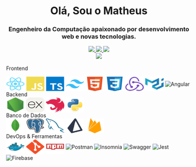 
<h1 align="center">Olá, Sou o Matheus</h1>
<h3 align="center">Engenheiro da Computação apaixonado por desenvolvimento web e novas tecnologias.</h3>


<div align="center"> <a href="mailto:matheus.loubach@gmail.com"> <img src="https://img.shields.io/badge/Email-matheus.loubach@gmail.com-ea4335?style=for-the-badge&logo=gmail&logoColor=white" /> </a> <a href="https://www.linkedin.com/in/matheus-loubach/"> <img src="https://img.shields.io/badge/LinkedIn-Matheus_Loubach-0a66c2?style=for-the-badge&logo=linkedin&logoColor=white" /> </a> <a href="https://github.com/Matheus-Loubach"> <img src="https://img.shields.io/badge/GitHub-Matheus_Loubach-181717?style=for-the-badge&logo=github&logoColor=white" /> </a> </div>

<div align="center"> <img height="180em" src="https://github-readme-stats.vercel.app/api/top-langs/?username=Matheus-Loubach&theme=github_dark&show_icons=true&hide_border=true&layout=compact&bg_color=0D1117" /> </div>

Frontend
<div style="display: inline_block"> <img align="center" alt="React" height="40" width="50" src="https://raw.githubusercontent.com/devicons/devicon/master/icons/react/react-original.svg"> <img align="center" alt="JavaScript" height="40" width="50" src="https://raw.githubusercontent.com/devicons/devicon/master/icons/javascript/javascript-plain.svg"> <img align="center" alt="TypeScript" height="40" width="50" src="https://github.com/devicons/devicon/blob/master/icons/typescript/typescript-original.svg"> <img align="center" alt="Tailwind" height="40" width="50" src="https://github.com/devicons/devicon/blob/master/icons/tailwindcss/tailwindcss-original.svg"> <img align="center" alt="HTML" height="40" width="50" src="https://raw.githubusercontent.com/devicons/devicon/master/icons/html5/html5-original.svg"> <img align="center" alt="CSS" height="40" width="50" src="https://raw.githubusercontent.com/devicons/devicon/master/icons/css3/css3-original.svg"> <img align="center" alt="Redux" height="40" width="50" src="https://github.com/devicons/devicon/blob/master/icons/redux/redux-original.svg"> 
<img align="center" alt="Material-UI" height="40" width="50" src="https://raw.githubusercontent.com/devicons/devicon/master/icons/materialui/materialui-original.svg">
<img align="center" alt="Angular" height="40" width="50" src="https://cdn.jsdelivr.net/gh/devicons/devicon/icons/angularjs/angularjs-original.svg">

</div>
Backend
<div style="display: inline_block"> <img align="center" alt="Node.js" height="40" width="50" src="https://github.com/devicons/devicon/blob/master/icons/nodejs/nodejs-original.svg"> <img align="center" alt="Express" height="40" width="50" src="https://github.com/tandpfun/skill-icons/blob/main/icons/ExpressJS-Light.svg"> <img align="center" alt="NestJS" height="40" width="50" src="https://raw.githubusercontent.com/devicons/devicon/master/icons/nestjs/nestjs-plain.svg"> <img align="center" alt="Python" height="40" width="50" src="https://raw.githubusercontent.com/devicons/devicon/master/icons/python/python-original.svg"> </div>
Banco de Dados
<div style="display: inline_block"> <img align="center" alt="MongoDB" height="40" width="50" src="https://github.com/devicons/devicon/blob/master/icons/mongodb/mongodb-original.svg"> <img align="center" alt="PostgreSQL" height="40" width="50" src="https://github.com/devicons/devicon/blob/master/icons/postgresql/postgresql-original.svg"> <img align="center" alt="MySQL" height="40" width="50" src="https://github.com/devicons/devicon/blob/master/icons/mysql/mysql-original.svg"> <img align="center" alt="Prisma" height="40" width="50" src="https://github.com/devicons/devicon/blob/master/icons/prisma/prisma-original.svg"> <img align="center" alt="Firebase" height="40" width="50" src="https://github.com/devicons/devicon/blob/master/icons/firebase/firebase-plain.svg"> </div>
DevOps & Ferramentas
<div style="display: inline_block"> <img align="center" alt="Docker" height="40" width="50" src="https://github.com/devicons/devicon/blob/master/icons/docker/docker-original.svg"> <img align="center" alt="Git" height="40" width="50" src="https://github.com/devicons/devicon/blob/master/icons/git/git-plain.svg"> <img align="center" alt="NPM" height="40" width="50" src="https://github.com/devicons/devicon/blob/master/icons/npm/npm-original-wordmark.svg"> 
 <img align="center" alt="Postman" height="40" width="50" src="https://www.vectorlogo.zone/logos/getpostman/getpostman-icon.svg">
   <img align="center" alt="Insomnia" height="40" width="50" src="https://cdn.worldvectorlogo.com/logos/insomnia.svg">
  <img align="center" alt="Swagger" height="40" width="50" src="https://cdn.jsdelivr.net/gh/devicons/devicon/icons/swagger/swagger-original.svg">
   <img align="center" alt="Jest" height="40" width="50" src="https://cdn.jsdelivr.net/gh/devicons/devicon/icons/jest/jest-plain.svg"> 
  <img align="center" alt="Firebase" height="40" width="50" src="https://cdn.jsdelivr.net/gh/devicons/devicon/icons/firebase/firebase-plain.svg">
</div>
<!-- 🚀 Projetos em Destaque
<div align="center"> <a href="https://github.com/Matheus-Loubach/Projeto1"> <img src="https://github-readme-stats.vercel.app/api/pin/?username=Matheus-Loubach&repo=Projeto1&theme=github_dark&hide_border=true&bg_color=0D1117" /> </a> <a href="https://github.com/Matheus-Loubach/Projeto2"> <img src="https://github-readme-stats.vercel.app/api/pin/?username=Matheus-Loubach&repo=Projeto2&theme=github_dark&hide_border=true&bg_color=0D1117" /> </a> </div>
🐍 Contribuições -->
<!-- <div align="center"> <img src="https://github.com/Matheus-Loubach/Matheus-Loubach/blob/output/github-contribution-grid-snake.svg" alt="Snake animation" /> </div>
<div align="center"> <p>Obrigado por visitar meu perfil! Sinta-se à vontade para entrar em contato.</p> <img src="https://komarev.com/ghpvc/?username=Matheus-Loubach&color=10b981&style=for-the-badge" alt="Profile views" /> </div> ``` -->
